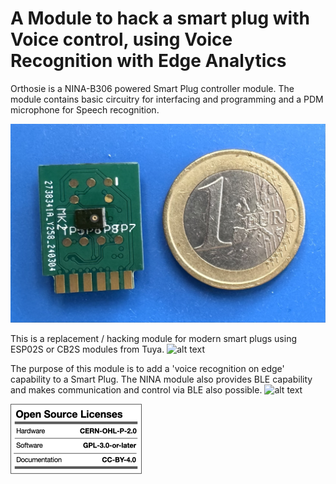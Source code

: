 # A Module to hack a smart plug with Voice control, using Voice Recognition with Edge Analytics
Orthosie is a NINA-B306 powered Smart Plug controller module. The module contains basic circuitry for interfacing and programming and a PDM microphone for Speech recognition. 

![alt text](https://github.com/tanmoydutta/smartplug-edge-voice-control/blob/main/images/orthosie_1euro.png?raw=true)

This is a replacement / hacking module for modern smart plugs using ESP02S or CB2S modules from Tuya.
![alt text](https://github.com/tanmoydutta/smartplug-edge-voice-control/blob/main/images/modules.png?raw=true)

The purpose of this module is to add a 'voice recognition on edge' capability to a Smart Plug. The NINA module also provides BLE capability and makes communication and control via BLE also possible.
![alt text](https://github.com/tanmoydutta/smartplug-edge-voice-control/blob/main/images/smartplug_hack.png?raw=true)

![alt text](https://github.com/tanmoydutta/smartplug-edge-voice-control/blob/main/images/oshw_license-2.png?raw=true)
